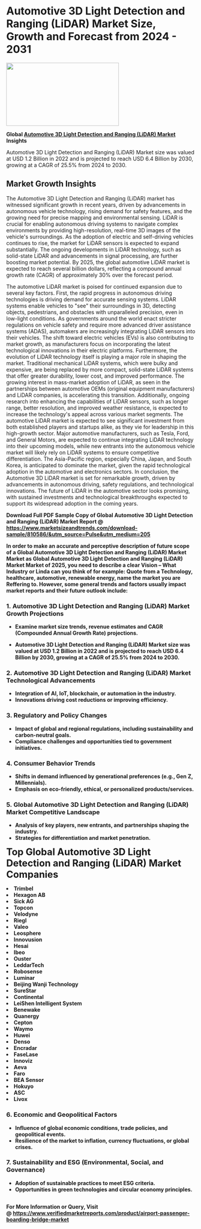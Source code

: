<H1>Automotive 3D Light Detection and Ranging (LiDAR) Market Size, Growth and Forecast from 2024 - 2031</H1><img class="aligncenter size-medium wp-image-584254" src="https://thirdeyenews.in/wp-content/uploads/2024/09/Global-Market-Research-300x168.jpeg" alt="" width="300" height="168" /><p><strong>Global&nbsp;<a href="https://www.marketsizeandtrends.com/download-sample/810586/&amp;utm_source=Pulse&amp;utm_medium=205">Automotive 3D Light Detection and Ranging (LiDAR) Market</a> Insights</strong></p><p>Automotive 3D Light Detection and Ranging (LiDAR) Market size was valued at USD 1.2 Billion in 2022 and is projected to reach USD 6.4 Billion by 2030, growing at a CAGR of 25.5% from 2024 to 2030.</p><p><h2>Market Growth Insights</h2> <p>The Automotive 3D Light Detection and Ranging (LiDAR) market has witnessed significant growth in recent years, driven by advancements in autonomous vehicle technology, rising demand for safety features, and the growing need for precise mapping and environmental sensing. LiDAR is crucial for enabling autonomous driving systems to navigate complex environments by providing high-resolution, real-time 3D images of the vehicle's surroundings. As the adoption of electric and self-driving vehicles continues to rise, the market for LiDAR sensors is expected to expand substantially. The ongoing developments in LiDAR technology, such as solid-state LiDAR and advancements in signal processing, are further boosting market potential. By 2025, the global automotive LiDAR market is expected to reach several billion dollars, reflecting a compound annual growth rate (CAGR) of approximately 30% over the forecast period.</p> <p><strong></strong></p> <p>The automotive LiDAR market is poised for continued expansion due to several key factors. First, the rapid progress in autonomous driving technologies is driving demand for accurate sensing systems. LiDAR systems enable vehicles to "see" their surroundings in 3D, detecting objects, pedestrians, and obstacles with unparalleled precision, even in low-light conditions. As governments around the world enact stricter regulations on vehicle safety and require more advanced driver assistance systems (ADAS), automakers are increasingly integrating LiDAR sensors into their vehicles. The shift toward electric vehicles (EVs) is also contributing to market growth, as manufacturers focus on incorporating the latest technological innovations in their electric platforms. Furthermore, the evolution of LiDAR technology itself is playing a major role in shaping the market. Traditional mechanical LiDAR systems, which were bulky and expensive, are being replaced by more compact, solid-state LiDAR systems that offer greater durability, lower cost, and improved performance. The growing interest in mass-market adoption of LiDAR, as seen in the partnerships between automotive OEMs (original equipment manufacturers) and LiDAR companies, is accelerating this transition. Additionally, ongoing research into enhancing the capabilities of LiDAR sensors, such as longer range, better resolution, and improved weather resistance, is expected to increase the technology's appeal across various market segments. The automotive LiDAR market is expected to see significant investment from both established players and startups alike, as they vie for leadership in this high-growth sector. Major automotive manufacturers, such as Tesla, Ford, and General Motors, are expected to continue integrating LiDAR technology into their upcoming models, while new entrants into the autonomous vehicle market will likely rely on LiDAR systems to ensure competitive differentiation. The Asia-Pacific region, especially China, Japan, and South Korea, is anticipated to dominate the market, given the rapid technological adoption in the automotive and electronics sectors. In conclusion, the Automotive 3D LiDAR market is set for remarkable growth, driven by advancements in autonomous driving, safety regulations, and technological innovations. The future of LiDAR in the automotive sector looks promising, with sustained investments and technological breakthroughs expected to support its widespread adoption in the coming years.</p> <p><strong></p><p><span class=""><strong>Download Full PDF Sample Copy of Global Automotive 3D Light Detection and Ranging (LiDAR) Market Report</strong> @ <a href="https://www.marketsizeandtrends.com/download-sample/810586/&amp;utm_source=Pulse&amp;utm_medium=205" target="_blank">https://www.marketsizeandtrends.com/download-sample/810586/&amp;utm_source=Pulse&amp;utm_medium=205</a></span></p><p>In order to make an accurate and perceptive description of future scope of a Global&nbsp;Automotive 3D Light Detection and Ranging (LiDAR) Market Market as Global&nbsp;Automotive 3D Light Detection and Ranging (LiDAR) Market Market of 2025, you need to describe a clear Vision &ndash; What Industry or Linda can you think of for example: Quote from a Technology, healthcare, automotive, renewable energy, name the market you are Reffering to. However, some general trends and factors usually impact market reports and their future outlook include:</p><h3>1.&nbsp;<strong>Automotive 3D Light Detection and Ranging (LiDAR) Market Growth Projections</strong></h3><ul><li>Examine market size trends, revenue estimates and CAGR (Compounded Annual Growth Rate) projections.</li><li><p>Automotive 3D Light Detection and Ranging (LiDAR) Market size was valued at USD 1.2 Billion in 2022 and is projected to reach USD 6.4 Billion by 2030, growing at a CAGR of 25.5% from 2024 to 2030.</p></li></ul><h3>2.&nbsp;<strong>Automotive 3D Light Detection and Ranging (LiDAR) Market Technological Advancements</strong></h3><ul><li>Integration of AI, IoT, blockchain, or automation in the industry.</li><li>Innovations driving cost reductions or improving efficiency.</li></ul><h3>3.&nbsp;<strong>Regulatory and Policy Changes</strong></h3><ul><li>Impact of global and regional regulations, including sustainability and carbon-neutral goals.</li><li>Compliance challenges and opportunities tied to government initiatives.</li></ul><h3>4.&nbsp;<strong>Consumer Behavior Trends</strong></h3><ul><li>Shifts in demand influenced by generational preferences (e.g., Gen Z, Millennials).</li><li>Emphasis on eco-friendly, ethical, or personalized products/services.</li></ul><h3>5.&nbsp;<strong>Global Automotive 3D Light Detection and Ranging (LiDAR) Market Competitive Landscape</strong></h3><ul><li>Analysis of key players, new entrants, and partnerships shaping the industry.</li><li>Strategies for differentiation and market penetration.</li></ul><p data-pm-slice="1 1 []"><span style="color: inherit; font-family: inherit; font-size: 25px;">Top Global Automotive 3D Light Detection and Ranging (LiDAR) Market Companies</span></p><div class="" data-test-id=""><p><li>Trimbel</li><li> Hexagon AB</li><li> Sick AG</li><li> Topcon</li><li> Velodyne</li><li> Riegl</li><li> Valeo</li><li> Leosphere</li><li> Innovusion</li><li> Hesai</li><li> Ibeo</li><li> Ouster</li><li> LeddarTech</li><li> Robosense</li><li> Luminar</li><li> Beijing Wanji Technology</li><li> SureStar</li><li> Continental</li><li> LeiShen Intelligent System</li><li> Benewake</li><li> Quanergy</li><li> Cepton</li><li> Waymo</li><li> Huwei</li><li> Denso</li><li> Encradar</li><li> FaseLase</li><li> Innoviz</li><li> Aeva</li><li> Faro</li><li> BEA Sensor</li><li> Hokuyo</li><li> ASC</li><li> Livox</li></p></div><h3>6.&nbsp;<strong>Economic and Geopolitical Factors</strong></h3><ul><li>Influence of global economic conditions, trade policies, and geopolitical events.</li><li>Resilience of the market to inflation, currency fluctuations, or global crises.</li></ul><h3>7.&nbsp;<strong>Sustainability and ESG (Environmental, Social, and Governance)</strong></h3><ul><li>Adoption of sustainable practices to meet ESG criteria.</li><li>Opportunities in green technologies and circular economy principles.</li></ul><h2><strong style="font-size: 14px;">For More Information or Query, Visit @&nbsp;</strong><a style="background-color: #ffffff; font-size: 14px;" href="https://www.marketsizeandtrends.com/report/automotive-3d-light-detection-and-ranging-lidar-market/" target="_blank">https://www.verifiedmarketreports.com/product/airport-passenger-boarding-bridge-market</a></h2>
